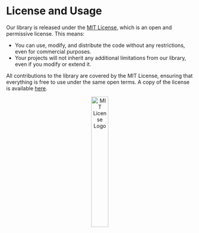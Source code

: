 # License and Usage

Our library is released under the [MIT License](https://opensource.org/license/MIT), which is an open and permissive license. This means:

- You can use, modify, and distribute the code without any restrictions, even for commercial purposes.
- Your projects will not inherit any additional limitations from our library, even if you modify or extend it.


All contributions to the library are covered by the MIT License, ensuring that everything is free to use under the same open terms. A copy of the license is available [here](https://github.com/ai4co/rl4co/blob/main/LICENSE).

<div align="center">
    <img src="../../../assets/figs/MIT_logo.svg" alt="MIT License Logo" style="width: 30%; height: auto;">
</div>

